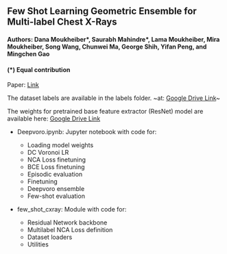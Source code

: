 ## Few Shot Learning Geometric Ensemble for Multi-label Chest X-Rays
#### Authors: Dana Moukheiber*, Saurabh Mahindre*, Lama Moukheiber, Mira Moukheiber, Song Wang, Chunwei Ma, George Shih, Yifan Peng, and Mingchen Gao
#### (*) Equal contribution

Paper: [Link](https://link.springer.com/chapter/10.1007/978-3-031-17027-0_12)

The dataset labels are available in the labels folder. ~at: [Google Drive Link](https://drive.google.com/drive/folders/14sE39WIgymO059VhWcv4aj0wf8SzrOT9?usp=sharing)~

The weights for pretrained base feature extractor (ResNet) model are available here: [Google Drive Link](https://drive.google.com/file/d/1h0NG_VlF7Ha-IUbq5wAWzIL5Cdz8COY6/view?usp=sharing)

- Deepvoro.ipynb: Jupyter notebook with code for:
  - Loading model weights
  - DC Voronoi LR
  - NCA Loss finetuning
  - BCE Loss finetuning
  - Episodic evaluation
  - Finetuning
  - Deepvoro ensemble
  - Few-shot evaluation
  
- few_shot_cxray: Module with code for:
  - Residual Network backbone
  - Multilabel NCA Loss definition
  - Dataset loaders
  - Utilities
